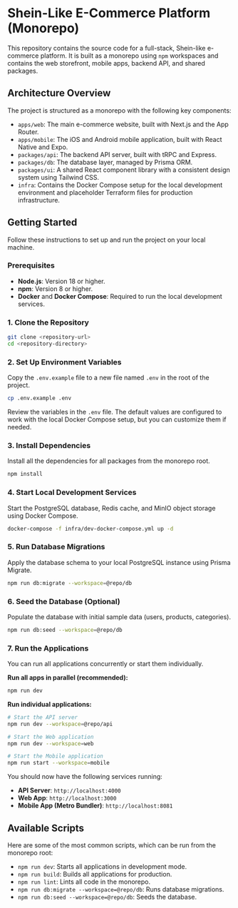 # Shein-Like E-Commerce Platform (Monorepo)

This repository contains the source code for a full-stack, Shein-like e-commerce platform. It is built as a monorepo using `npm` workspaces and contains the web storefront, mobile apps, backend API, and shared packages.

## Architecture Overview

The project is structured as a monorepo with the following key components:

-   `apps/web`: The main e-commerce website, built with Next.js and the App Router.
-   `apps/mobile`: The iOS and Android mobile application, built with React Native and Expo.
-   `packages/api`: The backend API server, built with tRPC and Express.
-   `packages/db`: The database layer, managed by Prisma ORM.
-   `packages/ui`: A shared React component library with a consistent design system using Tailwind CSS.
-   `infra`: Contains the Docker Compose setup for the local development environment and placeholder Terraform files for production infrastructure.

## Getting Started

Follow these instructions to set up and run the project on your local machine.

### Prerequisites

-   **Node.js**: Version 18 or higher.
-   **npm**: Version 8 or higher.
-   **Docker** and **Docker Compose**: Required to run the local development services.

### 1. Clone the Repository

```bash
git clone <repository-url>
cd <repository-directory>
```

### 2. Set Up Environment Variables

Copy the `.env.example` file to a new file named `.env` in the root of the project.

```bash
cp .env.example .env
```

Review the variables in the `.env` file. The default values are configured to work with the local Docker Compose setup, but you can customize them if needed.

### 3. Install Dependencies

Install all the dependencies for all packages from the monorepo root.

```bash
npm install
```

### 4. Start Local Development Services

Start the PostgreSQL database, Redis cache, and MinIO object storage using Docker Compose.

```bash
docker-compose -f infra/dev-docker-compose.yml up -d
```

### 5. Run Database Migrations

Apply the database schema to your local PostgreSQL instance using Prisma Migrate.

```bash
npm run db:migrate --workspace=@repo/db
```

### 6. Seed the Database (Optional)

Populate the database with initial sample data (users, products, categories).

```bash
npm run db:seed --workspace=@repo/db
```

### 7. Run the Applications

You can run all applications concurrently or start them individually.

**Run all apps in parallel (recommended):**

```bash
npm run dev
```

**Run individual applications:**

```bash
# Start the API server
npm run dev --workspace=@repo/api

# Start the Web application
npm run dev --workspace=web

# Start the Mobile application
npm run start --workspace=mobile
```

You should now have the following services running:
-   **API Server**: `http://localhost:4000`
-   **Web App**: `http://localhost:3000`
-   **Mobile App (Metro Bundler)**: `http://localhost:8081`

## Available Scripts

Here are some of the most common scripts, which can be run from the monorepo root:

-   `npm run dev`: Starts all applications in development mode.
-   `npm run build`: Builds all applications for production.
-   `npm run lint`: Lints all code in the monorepo.
-   `npm run db:migrate --workspace=@repo/db`: Runs database migrations.
-   `npm run db:seed --workspace=@repo/db`: Seeds the database.
